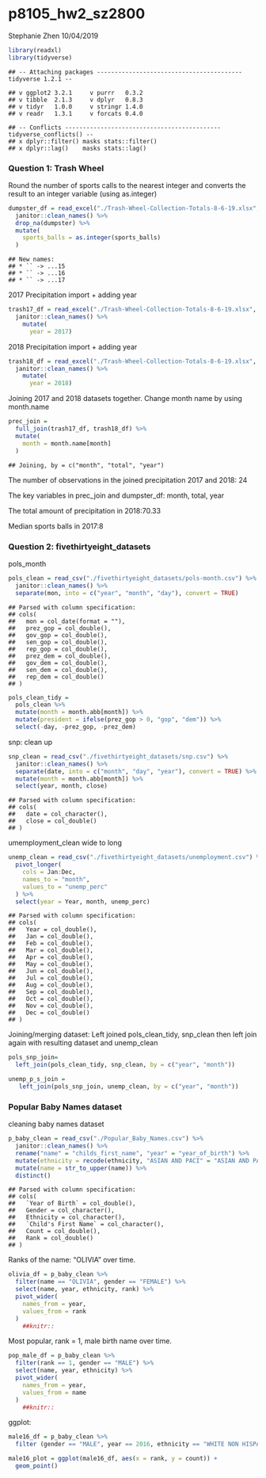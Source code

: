 p8105\_hw2\_sz2800
================
Stephanie Zhen
10/04/2019

``` r
library(readxl)
library(tidyverse)
```

    ## -- Attaching packages ----------------------------------------- tidyverse 1.2.1 --

    ## v ggplot2 3.2.1     v purrr   0.3.2
    ## v tibble  2.1.3     v dplyr   0.8.3
    ## v tidyr   1.0.0     v stringr 1.4.0
    ## v readr   1.3.1     v forcats 0.4.0

    ## -- Conflicts -------------------------------------------- tidyverse_conflicts() --
    ## x dplyr::filter() masks stats::filter()
    ## x dplyr::lag()    masks stats::lag()

### Question 1: Trash Wheel

Round the number of sports calls to the nearest integer and converts the
result to an integer variable (using
as.integer)

``` r
dumpster_df = read_excel("./Trash-Wheel-Collection-Totals-8-6-19.xlsx", sheet = "Mr. Trash Wheel", skip =1) %>%
  janitor::clean_names() %>%
  drop_na(dumpster) %>%
  mutate(
    sports_balls = as.integer(sports_balls)
  )
```

    ## New names:
    ## * `` -> ...15
    ## * `` -> ...16
    ## * `` -> ...17

2017 Precipitation import + adding
year

``` r
trash17_df = read_excel("./Trash-Wheel-Collection-Totals-8-6-19.xlsx", sheet =  "2017 Precipitation", skip =1, n_max = 12) %>%
  janitor::clean_names() %>%
    mutate(
      year = 2017)
```

2018 Precipitation import + adding
year

``` r
trash18_df = read_excel("./Trash-Wheel-Collection-Totals-8-6-19.xlsx", sheet =  "2018 Precipitation", skip =1, n_max = 12) %>%
  janitor::clean_names() %>%
    mutate(
      year = 2018)
```

Joining 2017 and 2018 datasets together. Change month name by using
month.name

``` r
prec_join = 
  full_join(trash17_df, trash18_df) %>%
  mutate(
    month = month.name[month]
  )
```

    ## Joining, by = c("month", "total", "year")

The number of observations in the joined precipitation 2017 and 2018: 24

The key variables in prec\_join and dumpster\_df: month, total, year

The total amount of precipitation in 2018:70.33

Median sports balls in 2017:8

### Question 2: fivethirtyeight\_datasets

pols\_month

``` r
pols_clean = read_csv("./fivethirtyeight_datasets/pols-month.csv") %>%
  janitor::clean_names() %>%
  separate(mon, into = c("year", "month", "day"), convert = TRUE)
```

    ## Parsed with column specification:
    ## cols(
    ##   mon = col_date(format = ""),
    ##   prez_gop = col_double(),
    ##   gov_gop = col_double(),
    ##   sen_gop = col_double(),
    ##   rep_gop = col_double(),
    ##   prez_dem = col_double(),
    ##   gov_dem = col_double(),
    ##   sen_dem = col_double(),
    ##   rep_dem = col_double()
    ## )

``` r
pols_clean_tidy = 
  pols_clean %>%
  mutate(month = month.abb[month]) %>%
  mutate(president = ifelse(prez_gop > 0, "gop", "dem")) %>%
  select(-day, -prez_gop, -prez_dem)
```

snp: clean up

``` r
snp_clean = read_csv("./fivethirtyeight_datasets/snp.csv") %>%
  janitor::clean_names() %>%
  separate(date, into = c("month", "day", "year"), convert = TRUE) %>%
  mutate(month = month.abb[month]) %>%
  select(year, month, close)
```

    ## Parsed with column specification:
    ## cols(
    ##   date = col_character(),
    ##   close = col_double()
    ## )

umemployment\_clean wide to
long

``` r
unemp_clean = read_csv("./fivethirtyeight_datasets/unemployment.csv") %>%
  pivot_longer(
    cols = Jan:Dec,
    names_to = "month",
    values_to = "unemp_perc"
  ) %>%
  select(year = Year, month, unemp_perc) 
```

    ## Parsed with column specification:
    ## cols(
    ##   Year = col_double(),
    ##   Jan = col_double(),
    ##   Feb = col_double(),
    ##   Mar = col_double(),
    ##   Apr = col_double(),
    ##   May = col_double(),
    ##   Jun = col_double(),
    ##   Jul = col_double(),
    ##   Aug = col_double(),
    ##   Sep = col_double(),
    ##   Oct = col_double(),
    ##   Nov = col_double(),
    ##   Dec = col_double()
    ## )

Joining/merging dataset: Left joined pols\_clean\_tidy, snp\_clean then
left join again with resulting dataset and unemp\_clean

``` r
pols_snp_join= 
  left_join(pols_clean_tidy, snp_clean, by = c("year", "month")) 

unemp_p_s_join =
   left_join(pols_snp_join, unemp_clean, by = c("year", "month")) 
```

### Popular Baby Names dataset

cleaning baby names dataset

``` r
p_baby_clean = read_csv("./Popular_Baby_Names.csv") %>%
  janitor::clean_names() %>%
  rename("name" = "childs_first_name", "year" = "year_of_birth") %>%
  mutate(ethnicity = recode(ethnicity, "ASIAN AND PACI" = "ASIAN AND PACIFIC ISLANDER", "BLACK NON HISP" = "BLACK NON HISPANIC", "WHITE NON HISP" = "WHITE NON HISPANIC")) %>%
  mutate(name = str_to_upper(name)) %>%
  distinct()
```

    ## Parsed with column specification:
    ## cols(
    ##   `Year of Birth` = col_double(),
    ##   Gender = col_character(),
    ##   Ethnicity = col_character(),
    ##   `Child's First Name` = col_character(),
    ##   Count = col_double(),
    ##   Rank = col_double()
    ## )

Ranks of the name: “OLIVIA” over time.

``` r
olivia_df = p_baby_clean %>%
  filter(name == "OLIVIA", gender == "FEMALE") %>%
  select(name, year, ethnicity, rank) %>%
  pivot_wider(
    names_from = year,
    values_from = rank
  )
    ##knitr::
```

Most popular, rank = 1, male birth name over time.

``` r
pop_male_df = p_baby_clean %>%
  filter(rank == 1, gender == "MALE") %>%
  select(name, year, ethnicity) %>%
  pivot_wider(
    names_from = year,
    values_from = name
  )
    ##knitr::
```

ggplot:

``` r
male16_df = p_baby_clean %>%
  filter (gender == "MALE", year == 2016, ethnicity == "WHITE NON HISPANIC")

male16_plot = ggplot(male16_df, aes(x = rank, y = count)) +
  geom_point()
```
